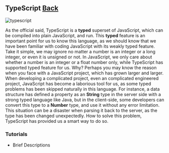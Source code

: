 ## TypeScript [Back](./../ProgrammingMenu.md)

![typescript](https://aleen42.github.io/badges/src/typescript.svg)

As the official said, TypeScript is a **typed** superset of JavaScript, which can be compiled into plain JavaScript, and run. This **typed** feature is an important point for us to know this language, as we should know that we have been familiar with coding JavaScript with its weakly typed feature. Take it simple, we may ignore no matter a number is an integer or a long integer, or even it is unsigned or not. In JavaScript, we only care about whether a number is an integer or a float number only, while TypeScript has supported typed feature for us. Why? Perhaps you may know the reason when you face with a JavaScript project, which has grown larger and larger. When developing a complicated project, even an complicated engineered project, JavaScript has become a laborious tool for us, as some typed problems has been skipped naturally in this language. For instance, a data structure has defined a property as an **String** type in the server side with a strong typed language like Java, but in the client-side, some developers can convert this type to a **Number** type, and use it without any error limitation. This situation can be a disaster when parsing it back to the server, as the type has been changed unexpectedly. How to solve this problem, TypeScript has provided us a smart way to do so.

### Tutorials

- Brief Descriptions
